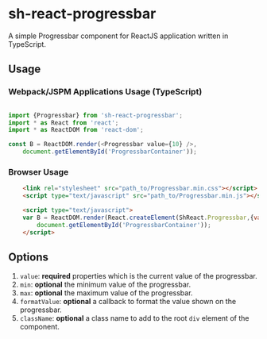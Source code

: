 # sh-react-progressbar 

A simple Progressbar component for ReactJS application written in TypeScript. 


## Usage 

### Webpack/JSPM Applications Usage (TypeScript) 

```TypeScript

import {Progressbar} from 'sh-react-progressbar'; 
import * as React from 'react'; 
import * as ReactDOM from 'react-dom'; 

const B = ReactDOM.render(<Progressbar value={10} />,
    document.getElementById('ProgressbarContainer')); 

```

### Browser Usage 

```html
    <link rel="stylesheet" src="path_to/Progressbar.min.css"></script>
    <script type="text/javascript" src="path_to/Progressbar.min.js"></script>

    <script type="text/javascript">
    var B = ReactDOM.render(React.createElement(ShReact.Progressbar,{value:10}),
        document.getElementById('ProgressbarContainer'));
    </script>

```
## Options

1. `value`: **required** properties which is the current value of the progressbar. 
2. `min`: **optional** the minimum value of the progressbar. 
3. `max`: **optional** the maximum value of the progressbar. 
4. `formatValue`: **optional** a callback to format the value shown on the progressbar. 
5. `className`: **optional** a class name to add to the root `div` element of the component. 